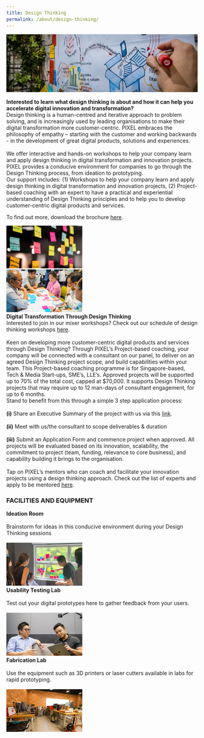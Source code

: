 ```yaml
---
title: Design Thinking
permalink: /about/design-thinking/
---
```

![1](/images/design-thinking/DT_Banner_1440-x-432.png)
<div class="row">
  <div class="column4">
    <b>Interested to learn what design thinking is about and how it can help you accelerate digital innovation and transformation?</b><br><div class="spacer"> </div>
Design thinking is a human-centred and iterative approach to problem solving, and is increasingly used by leading organisations to make their digital transformation more customer-centric. PIXEL embraces the philosophy of empathy – starting with the customer and working backwards - in the development of great digital products, solutions and experiences.<br><br>
We offer interactive and hands-on workshops to help your company learn and apply design thinking in digital transformation and innovation projects. PIXEL provides a conducive environment for companies to go through the Design Thinking process, from ideation to prototyping.<br>
Our support includes: (1) Workshops to help your company learn and apply design thinking in digital transformation and innovation projects, (2) Project-based coaching with an expert to have a practical and experiential understanding of Design Thinking principles and to help you to develop customer-centric digital products and services.
       
To find out more, download the brochure <a href="/files/PIXEL Brochure_DesignThinking.pdf" target="_blank" >here</a>.
  </div>
  <div class="column5">
    <img src="/images/design-thinking/DT_Img1_630-x-355.png" width="200">
  </div>
       </div>
<div class="row"><div class="spacer1"> </div></div>
<div class="row">
  <div class="column4">
    <img src="/images/design-thinking/DT_Img2_770-x-430.png" width="200">
  </div>
  <div class="column5">
    <b>Digital Transformation Through Design Thinking</b><br>
    <div class="spacer"> </div>
    Interested to join in our mixer workshops? Check out our schedule of design thinking workshops <a href="/events/">here</a>.<br><br>
Keen on developing more customer-centric digital products and services through Design Thinking? Through PIXEL’s Project-based coaching, your company will be connected with a consultant on our panel, to deliver on an agreed Design Thinking project scope, and build capabilities within your team. This Project-based coaching programme is for Singapore-based, Tech & Media Start-ups, SME’s, LLE’s. Approved projects will be supported up to 70% of the total cost, capped at $70,000. It supports Design Thinking projects that may require up to 12 man-days of consultant engagement, for up to 6 months.<br>
Stand to benefit from this through a simple 3 step application process: 
       <br><br><b>(i)</b> Share an Executive Summary of the project with us via this <a href="https://forms.cwp.gov.sg/venuerequest/Form0R6RA" target="_blank">link</a>. <br><br><b>(ii)</b> Meet with us/the consultant to scope deliverables & duration<br><br> <b>(iii)</b> Submit an Application Form and commence project when approved. All projects will be evaluated based on its innovation, scalability, the commitment to project (team, funding, relevance to core business), and capability building it brings to the organisation.<br><br>
Tap on PIXEL’s mentors who can coach and facilitate your innovation projects using a design thinking approach. Check out the list of experts and apply to be mentored <a href="/community/mentorship-programme/">here</a>.
  </div></div>
<h3><b>FACILITIES AND EQUIPMENT</b></h3>
                     
<div class="row">
  <div class="column">
         <div class="header"><b>Ideation Room</b></div><br>
             <div class="para">Brainstorm for ideas in this conducive environment during your Design Thinking sessions</div><br>
         <img src="/images/facilities/facilities-and-equipment/ideation2.jpg" width="200">
  </div>
  <div class="column">
    <div class="header"><b>Usability Testing Lab</b></div><br>
    <div class="para">Test out your digital prototypes here to gather feedback from your users.</div><br><img src="/images/facilities/facilities-and-equipment/User-Testing-Lab_630x355.png" width="200">
  </div>
  <div class="column">
    <div class="header"><b>Fabrication Lab</b></div><br>
    <div class="para">Use the equipment such as 3D printers or laser cutters available in labs for rapid prototyping.</div><br><img src="/images/facilities/facilities-and-equipment/Fabrication-Area_630-x-355.png" width="200">
    </div>
       </div>
